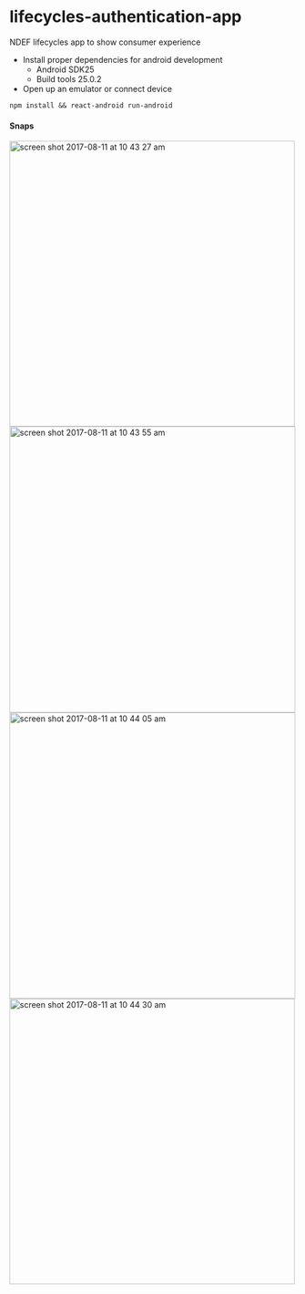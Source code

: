 # lifecycles-authentication-app
NDEF lifecycles app to show consumer experience

* Install proper dependencies for android development
  * Android SDK25
  * Build tools 25.0.2
* Open up an emulator or connect device

`npm install && react-android run-android`

#### Snaps

<img width="501" alt="screen shot 2017-08-11 at 10 43 27 am" src="https://user-images.githubusercontent.com/762107/29218314-6b203140-7e82-11e7-9449-4eeeeb2e821a.png">
<img width="502" alt="screen shot 2017-08-11 at 10 43 55 am" src="https://user-images.githubusercontent.com/762107/29218313-6b1fdc7c-7e82-11e7-8f7e-b15a2e50f2f1.png">
<img width="502" alt="screen shot 2017-08-11 at 10 44 05 am" src="https://user-images.githubusercontent.com/762107/29218315-6b2a2858-7e82-11e7-9f35-3c265e62f4b6.png">
<img width="501" alt="screen shot 2017-08-11 at 10 44 30 am" src="https://user-images.githubusercontent.com/762107/29218312-6b16e978-7e82-11e7-98ed-ba543ec6f626.png">
